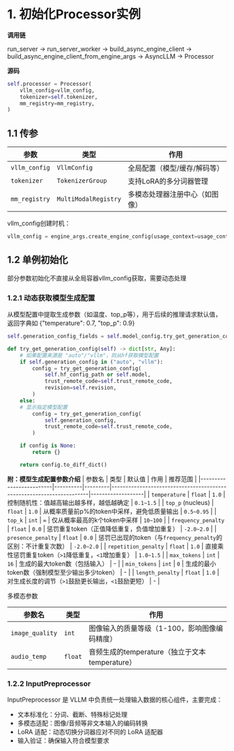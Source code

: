 # 1. 初始化Processor实例
**调用链**

run_server ->  run_server_worker -> build_async_engine_client -> build_async_engine_client_from_engine_args -> AsyncLLM -> Processor

**源码**
```python
self.processor = Processor(
    vllm_config=vllm_config,
    tokenizer=self.tokenizer,
    mm_registry=mm_registry,
)
```

## 1.1 传参
| 参数             | 类型                  | 作用                                   |
|------------------|-----------------------|----------------------------------------|
| `vllm_config`    | `VllmConfig`          | 全局配置（模型/缓存/解码等）            |
| `tokenizer`      | `TokenizerGroup`      | 支持LoRA的多分词器管理                 |
| `mm_registry`    | `MultiModalRegistry`  | 多模态处理器注册中心（如图像）         |

vllm_config创建时机：

```python
vllm_config = engine_args.create_engine_config(usage_context=usage_context)
```

## 1.2 单例初始化

部分参数初始化不直接从全局容器vllm_config获取，需要动态处理

### 1.2.1 动态获取模型生成配置
从模型配置中提取生成参数（如温度、top_p等），用于后续的推理请求默认值，返回字典如 {"temperature": 0.7, "top_p": 0.9}
```python
self.generation_config_fields = self.model_config.try_get_generation_config()

def try_get_generation_config(self) -> dict[str, Any]:
    # 如果配置来源是 "auto"/"vllm"，则从hf获取模型配置
    if self.generation_config in ("auto", "vllm"):
        config = try_get_generation_config(
            self.hf_config_path or self.model,
            trust_remote_code=self.trust_remote_code,
            revision=self.revision,
        )
    else:
    # 显示指定模型配置
        config = try_get_generation_config(
            self.generation_config,
            trust_remote_code=self.trust_remote_code,
        )

    if config is None:
        return {}

    return config.to_diff_dict()
```

**附：模型生成配置参数介绍**
| 参数名                  | 类型     | 默认值  | 作用                                                                 | 推荐范围          |
|-------------------------|----------|---------|----------------------------------------------------------------------|-------------------|
| `temperature`           | `float`  | `1.0`   | 控制随机性：值越高输出越多样，越低越确定                              | `0.1~1.5`         |
| `top_p` (nucleus)       | `float`  | `1.0`   | 从概率质量前p%的token中采样，避免低质量输出                           | `0.5~0.95`        |
| `top_k`                 | `int`    | `∞`     | 仅从概率最高的k个token中采样                                         | `10~100`          |
| `frequency_penalty`     | `float`  | `0.0`   | 惩罚重复token（正值降低重复，负值增加重复）                           | `-2.0~2.0`        |
| `presence_penalty`      | `float`  | `0.0`   | 惩罚已出现的token（与`frequency_penalty`的区别：不计重复次数）        | `-2.0~2.0`        |
| `repetition_penalty`    | `float`  | `1.0`   | 直接乘性惩罚重复token（`>1`降低重复，`<1`增加重复）                   | `1.0~1.5`         |
| `max_tokens`            | `int`    | `16`    | 生成的最大token数（包括输入）                                         | -                 |
| `min_tokens`            | `int`    | `0`     | 生成的最小token数（强制模型至少输出多少token）                         | -                 |
| `length_penalty`        | `float`  | `1.0`   | 对生成长度的调节（`>1`鼓励更长输出，`<1`鼓励更短）                     | -                 |

多模态参数

| 参数名           | 类型     | 作用                                      |
|------------------|----------|------------------------------------------|
| `image_quality`  | `int`    | 图像输入的质量等级（1-100，影响图像编码精度） |
| `audio_temp`     | `float`  | 音频生成的temperature（独立于文本temperature） |

### 1.2.2 InputPreprocessor
InputPreprocessor 是 VLLM 中负责统一处理输入数据的核心组件，主要完成：

+ 文本标准化：分词、截断、特殊标记处理
+ 多模态适配：图像/音频等非文本输入的编码转换
+ LoRA 适配：动态切换分词器应对不同的 LoRA 适配器
+ 输入验证：确保输入符合模型要求















